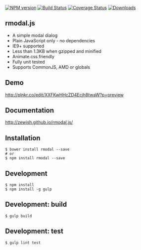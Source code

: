 [![NPM version](https://img.shields.io/npm/v/rmodal.svg?style=flat-square)](https://www.npmjs.com/package/rmodal)
[![Build Status](https://travis-ci.org/zewish/rmodal.js.svg?branch=master)](https://travis-ci.org/zewish/rmodal.js)
[![Coverage Status](https://coveralls.io/repos/zewish/rmodal.js/badge.svg?branch=master&service=github)](https://coveralls.io/github/zewish/rmodal.js?branch=master)
[![Downloads](https://img.shields.io/npm/dm/rmodal.svg?style=flat-square)](https://www.npmjs.com/package/rmodal)

rmodal.js
---------------------------------------------------

- A simple modal dialog
- Plain JavaScript only - no dependencies
- IE9+ supported
- Less than 1.3KB when gzipped and minified
- Animate.css friendly
- Fully unit tested
- Supports CommonJS, AMD or globals


Demo
----
http://plnkr.co/edit/XXFKwHHcZD4Ecjh8twaW?p=preview


Documentation
-------------
http://zewish.github.io/rmodal.js/


Installation
------------
```
$ bower install rmodal --save
# or
$ npm install rmodal --save
```


Development
-----------
```
$ npm install
$ npm install -g gulp
```

Development: build
--------
`$ gulp build`


Development: test
-------
`$ gulp lint test`
